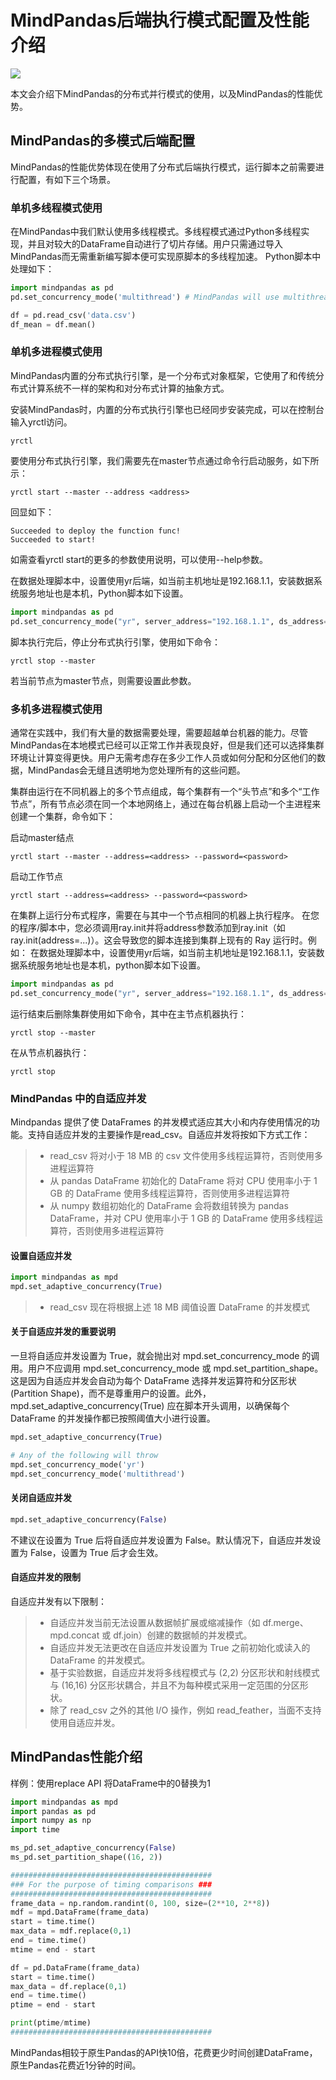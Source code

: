 # MindPandas后端执行模式配置及性能介绍

<a href=“https://gitee.com/mindspore/docs/blob/master/docs/mindpandas/docs/source_zh_cn/mindpandas_performance.md” target="_blank"><img src="https://mindspore-website.obs.cn-north-4.myhuaweicloud.com/website-images/master/resource/_static/logo_source.png"></a>

本文会介绍下MindPandas的分布式并行模式的使用，以及MindPandas的性能优势。

## MindPandas的多模式后端配置

MindPandas的性能优势体现在使用了分布式后端执行模式，运行脚本之前需要进行配置，有如下三个场景。

### 单机多线程模式使用

在MindPandas中我们默认使用多线程模式。多线程模式通过Python多线程实现，并且对较大的DataFrame自动进行了切片存储。用户只需通过导入MindPandas而无需重新编写脚本便可实现原脚本的多线程加速。
Python脚本中处理如下：

```Python
import mindpandas as pd
pd.set_concurrency_mode('multithread') # MindPandas will use multithread as backend

df = pd.read_csv('data.csv')
df_mean = df.mean()
```

### 单机多进程模式使用

MindPandas内置的分布式执行引擎，是一个分布式对象框架，它使用了和传统分布式计算系统不一样的架构和对分布式计算的抽象方式。

安装MindPandas时，内置的分布式执行引擎也已经同步安装完成，可以在控制台输入yrctl访问。

```shell
yrctl
```

要使用分布式执行引擎，我们需要先在master节点通过命令行启动服务，如下所示：

```shell
yrctl start --master --address <address>
```

回显如下：

```shell
Succeeded to deploy the function func!
Succeeded to start!
```

如需查看yrctl start的更多的参数使用说明，可以使用--help参数。

在数据处理脚本中，设置使用yr后端，如当前主机地址是192.168.1.1，安装数据系统服务地址也是本机，Python脚本如下设置。

```Python
import mindpandas as pd
pd.set_concurrency_mode("yr", server_address="192.168.1.1", ds_address="192.168.1.1")
```

脚本执行完后，停止分布式执行引擎，使用如下命令：

```shell
yrctl stop --master
```

若当前节点为master节点，则需要设置此参数。

### 多机多进程模式使用

通常在实践中，我们有大量的数据需要处理，需要超越单台机器的能力。尽管MindPandas在本地模式已经可以正常工作并表现良好，但是我们还可以选择集群环境让计算变得更快。用户无需考虑存在多少工作人员或如何分配和分区他们的数据，MindPandas会无缝且透明地为您处理所有的这些问题。

集群由运行在不同机器上的多个节点组成，每个集群有一个“头节点”和多个“工作节点”，所有节点必须在同一个本地网络上，通过在每台机器上启动一个主进程来创建一个集群，命令如下：

启动master结点

```shell
yrctl start --master --address=<address> --password=<password>
```

启动工作节点

```shell
yrctl start --address=<address> --password=<password>
```

在集群上运行分布式程序，需要在与其中一个节点相同的机器上执行程序。
在您的程序/脚本中，您必须调用ray.init并将address参数添加到ray.init（如ray.init(address=...)）。这会导致您的脚本连接到集群上现有的 Ray 运行时。例如：
在数据处理脚本中，设置使用yr后端，如当前主机地址是192.168.1.1，安装数据系统服务地址也是本机，python脚本如下设置。

```Python
import mindpandas as pd
pd.set_concurrency_mode("yr", server_address="192.168.1.1", ds_address="192.168.1.1")
```

运行结束后删除集群使用如下命令，其中在主节点机器执行：

```shell
yrctl stop --master
```

在从节点机器执行：

```shell
yrctl stop
```

### MindPandas 中的自适应并发

Mindpandas 提供了使 DataFrames 的并发模式适应其大小和内存使用情况的功能。支持自适应并发的主要操作是read_csv。自适应并发将按如下方式工作：

> - read_csv 将对小于 18 MB 的 csv 文件使用多线程运算符，否则使用多进程运算符
> - 从 pandas DataFrame 初始化的 DataFrame 将对 CPU 使用率小于 1 GB 的 DataFrame 使用多线程运算符，否则使用多进程运算符
> - 从 numpy 数组初始化的 DataFrame 会将数组转换为 pandas DataFrame，并对 CPU 使用率小于 1 GB 的 DataFrame 使用多线程运算符，否则使用多进程运算符

#### 设置自适应并发

```Python
import mindpandas as mpd
mpd.set_adaptive_concurrency(True)
```

> - read_csv 现在将根据上述 18 MB 阈值设置 DataFrame 的并发模式

#### 关于自适应并发的重要说明

一旦将自适应并发设置为 True，就会抛出对 mpd.set_concurrency_mode 的调用。用户不应调用 mpd.set_concurrency_mode 或 mpd.set_partition_shape。这是因为自适应并发会自动为每个 DataFrame 选择并发运算符和分区形状(Partition Shape)，而不是尊重用户的设置。此外，mpd.set_adaptive_concurrency(True) 应在脚本开头调用，以确保每个 DataFrame 的并发操作都已按照阈值大小进行设置。

```Python
mpd.set_adaptive_concurrency(True)

# Any of the following will throw
mpd.set_concurrency_mode('yr')
mpd.set_concurrency_mode('multithread')
```

#### 关闭自适应并发

```Python
mpd.set_adaptive_concurrency(False)
```

不建议在设置为 True 后将自适应并发设置为 False。默认情况下，自适应并发设置为 False，设置为 True 后才会生效。

#### 自适应并发的限制

自适应并发有以下限制：

> - 自适应并发当前无法设置从数据帧扩展或缩减操作（如 df.merge、mpd.concat 或 df.join）创建的数据帧的并发模式。
> - 自适应并发无法更改在自适应并发设置为 True 之前初始化或读入的 DataFrame 的并发模式。
> - 基于实验数据，自适应并发将多线程模式与 (2,2) 分区形状和射线模式与 (16,16) 分区形状耦合，并且不为每种模式采用一定范围的分区形状。
> - 除了 read_csv 之外的其他 I/O 操作，例如 read_feather，当面不支持使用自适应并发。

## MindPandas性能介绍

样例：使用replace API 将DataFrame中的0替换为1

```Python
import mindpandas as mpd
import pandas as pd
import numpy as np
import time

ms_pd.set_adaptive_concurrency(False)
ms_pd.set_partition_shape((16, 2))

#############################################
### For the purpose of timing comparisons ###
#############################################
frame_data = np.random.randint(0, 100, size=(2**10, 2**8))
mdf = mpd.DataFrame(frame_data)
start = time.time()
max_data = mdf.replace(0,1)
end = time.time()
mtime = end - start

df = pd.DataFrame(frame_data)
start = time.time()
max_data = df.replace(0,1)
end = time.time()
ptime = end - start

print(ptime/mtime)
#############################################

```

MindPandas相较于原生Pandas的API快10倍，花费更少时间创建DataFrame，原生Pandas花费近1分钟的时间。
